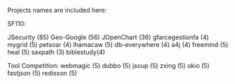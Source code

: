 Projects names are included here:

SF110:

JSecurity (85)
Geo-Google (56)
JOpenChart (36)
gfarcegestionfa (4)
mygrid (5)
petsoar (4)
lhamacaw (5)
db-everywhere (4)
a4j (4)
freemind (5)
heal (5)
saxpath (3)
biblestudy(4)

Tool Competition:
webmagic (5)
dubbo (5)
jsoup (5)
zxing (5)
okio (5)
fastjson (5)
redisson (5)
